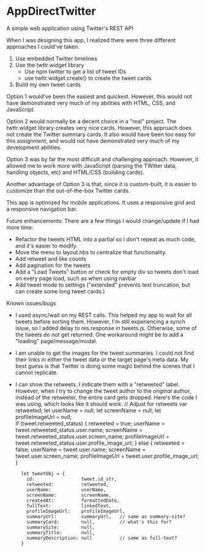 # AppDirectTwitter
A simple web application using Twitter's REST API

When I was designing this app, I realized there were three different approaches I could've taken.
1) Use embedded Twitter timelines
2) Use the twttr.widget library
    - Use npm twitter to get a list of tweet IDs
    - use twttr.widget.create() to create the tweet cards
3) Build my own tweet cards

Option 1 would've been the easiest and quickest. However, this would not have demonstrated very much of my abilities with HTML, CSS, and JavaScript.

Option 2 would normally be a decent choice in a "real" project. The twttr.widget library creates very nice cards. However, this approach does not create the Twitter summary cards. It also would have been too easy for this assignment, and would not have demonstrated very much of my development abilities.

Option 3 was by far the most difficult and challenging approach. However, it allowed me to work more with JavaScript (parsing the TWitter data, handling objects, etc) and HTML/CSS (building cards).

Another advantage of Option 3 is that, since it is custom-built, it is easier to customize  than the out-of-the-box Twitter cards.

This app is optimized for mobile applications. It uses a responsive grid and a responsive navigation bar.

Future enhancements:
There are a few things I would change/update if I had more time:
- Refactor the tweets HTML into a partial so I don't repeat as much code, and it's easier to modify.
- Move the menu to layout.hbs to centralize that functionality.
- Add retweet and like counts
- Add pagination for the tweets
- Add a "Load Tweets" button or check for empty div so tweets don't load on every page load, such as when using navbar
- Add tweet mode to settings ("extended" prevents text truncation, but can create some long tweet cards.)

Known issues/bugs
- I used async/wait on my REST calls. This helped my app to wait for all tweets before sorting them. However, I'm still experiencing a synch issue, so I added delay to res.response in tweets.js. Otherwise, some of the tweets do not get returned. One workaround might be to add a "loading" page/message/modal.
- I am unable to get the images for the tweet summaries. I could not find their links in either the tweet data or the target page's meta data. My best guess is that Twitter is doing some magic behind the scenes that I cannot replicate.
- I can show the retweets. I indicate them with a "retweeted" label. However, when I try to change the tweet author to the *original* author, instead of the retweeter, the entire card gets dropped. Here's the code I was using, which looks like it should work:
        // Adjust for retweets
        var retweeted;
        let userName = null;
        let screenName = null; 
        let profileImageUrl = null;       
        if (tweet.retweeted_status) {
          retweeted        =  true;
          userName         =  tweet.retweeted_status.user.name;
          screenName       =  tweet.retweeted_status.user.screen_name;
          profileImageUrl  =  tweet.retweeted_status.user.profile_image_url;
        } else {
          retweeted        =  false;
          userName         =  tweet.user.name;
          screenName       =  tweet.user.screen_name;
          profileImageUrl  =  tweet.user.profile_image_url;
        }

        let tweetObj = {
          id:                 tweet.id_str,
          retweeted:          retweeted,
          userName:           userName,
          screenName:         screenName,
          createdAt:          formattedDate,   
          fullText:           linkedText,
          profileImageUrl:    profileImageUrl,
          summaryUrl:         summaryUrl,   // same as summary-site?
          summaryCard:        null,         // what's this for?
          summarySite:        null,
          summaryTitle:       null,
          summaryDescription: null          // same as full-text?
        }

